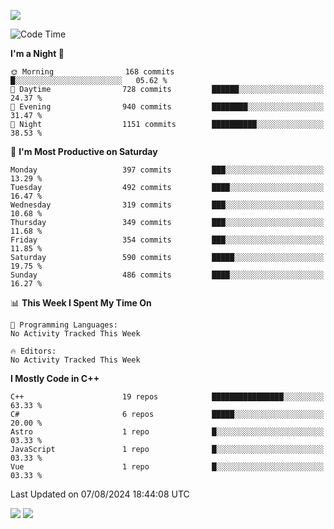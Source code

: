 ![](https://komarev.com/ghpvc/?username=lilpidgey&color=red)
<!--START_SECTION:waka-->
![Code Time](http://img.shields.io/badge/Code%20Time-1%2C491%20hrs%2018%20mins-blue)

**I'm a Night 🦉** 

```text
🌞 Morning                168 commits         █░░░░░░░░░░░░░░░░░░░░░░░░   05.62 % 
🌆 Daytime                728 commits         ██████░░░░░░░░░░░░░░░░░░░   24.37 % 
🌃 Evening                940 commits         ████████░░░░░░░░░░░░░░░░░   31.47 % 
🌙 Night                  1151 commits        ██████████░░░░░░░░░░░░░░░   38.53 % 
```
📅 **I'm Most Productive on Saturday** 

```text
Monday                   397 commits         ███░░░░░░░░░░░░░░░░░░░░░░   13.29 % 
Tuesday                  492 commits         ████░░░░░░░░░░░░░░░░░░░░░   16.47 % 
Wednesday                319 commits         ███░░░░░░░░░░░░░░░░░░░░░░   10.68 % 
Thursday                 349 commits         ███░░░░░░░░░░░░░░░░░░░░░░   11.68 % 
Friday                   354 commits         ███░░░░░░░░░░░░░░░░░░░░░░   11.85 % 
Saturday                 590 commits         █████░░░░░░░░░░░░░░░░░░░░   19.75 % 
Sunday                   486 commits         ████░░░░░░░░░░░░░░░░░░░░░   16.27 % 
```


📊 **This Week I Spent My Time On** 

```text
💬 Programming Languages: 
No Activity Tracked This Week

🔥 Editors: 
No Activity Tracked This Week
```

**I Mostly Code in C++** 

```text
C++                      19 repos            ████████████████░░░░░░░░░   63.33 % 
C#                       6 repos             █████░░░░░░░░░░░░░░░░░░░░   20.00 % 
Astro                    1 repo              █░░░░░░░░░░░░░░░░░░░░░░░░   03.33 % 
JavaScript               1 repo              █░░░░░░░░░░░░░░░░░░░░░░░░   03.33 % 
Vue                      1 repo              █░░░░░░░░░░░░░░░░░░░░░░░░   03.33 % 
```




 Last Updated on 07/08/2024 18:44:08 UTC
<!--END_SECTION:waka-->
![](https://hit.yhype.me/github/profile?user_id=42968544)
![](https://komarev.com/ghpvc/?lilpidgey)
